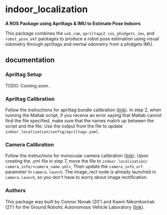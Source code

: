 # indoor_localization
**A ROS Package using Apriltags & IMU to Estimate Pose Indoors**

This package combines the `usb_cam`, `apriltags2_ros`, `phidgets_imu`, and
`robot_pose_ekf` packages to produce a robot pose estimation using visual
odometry through apriltags and inertial odometry from a phidgets IMU.

## documentation

### Apriltag Setup

TODO: Coming soon.

### Apriltag Calibration

Follow the instructions for apriltag bundle calibration
([link](http://wiki.ros.org/apriltags2_ros/Tutorials/Bundle%20calibration)). In
step 2, when running the Matlab script, if you receive an error saying that
Matlab cannot find the file specified, make sure that the names match up between
the script and the file. Use the output from the file to update
`indoor_localization/config/apriltags.yaml`.

### Camera Calibration

Follow the instructions for monocular camera calibration
([link](http://wiki.ros.org/camera_calibration/Tutorials/MonocularCalibration)).
Upon creating the .yml file in step 7, move the file to `indoor_localization/
camera_info/<camera_name.yml>`, Then update the `camera_info_url` parameter in
`camera.launch`. The image_rect node is already launched in `camera.launch`, so
you don't have to worry about image rectification.

### Authors

This package was built by Connor Novak (20') and Kawin Nikomborirak (21') for
the Ground Robotic Autonomous Vehicle Laboratory
([link](https://github.com/olinrobotics/gravl/wiki)).
